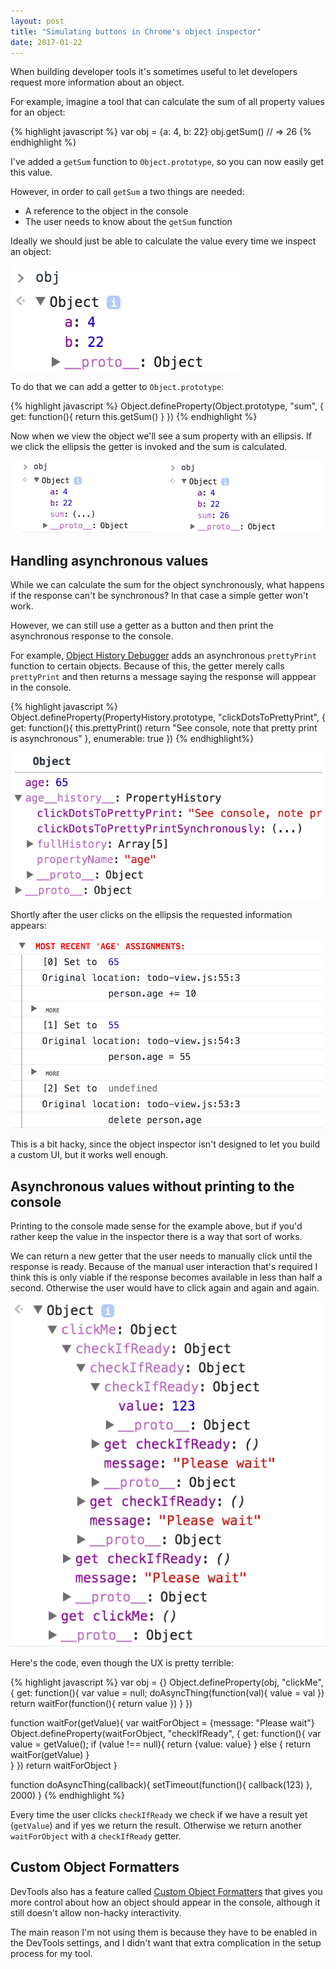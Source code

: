 ```yaml
---
layout: post
title: "Simulating buttons in Chrome's object inspector"
date: 2017-01-22
---
```


When building developer tools it's sometimes useful to let developers request more information about an object.

For example, imagine a tool that can calculate the sum of all property values for an object:

{% highlight javascript %}
var obj = {a: 4, b: 22}
obj.getSum()
// => 26
{% endhighlight %}

I've added a `getSum` function to `Object.prototype`, so you can now easily get this value.

However, in order to call `getSum` a two things are needed:

- A reference to the object in the console
- The user needs to know about the `getSum` function

Ideally we should just be able to calculate the value every time we inspect an object:

![](/img/blog/object-inspector-buttons/object-inspector.png)

To do that we can add a getter to `Object.prototype`:

{% highlight javascript %}
Object.defineProperty(Object.prototype, "sum", {
    get: function(){
        return this.getSum()
    }
})
{% endhighlight %}

Now when we view the object we'll see a sum property with an ellipsis. If we click the ellipsis the getter is invoked and the sum is calculated.

![](/img/blog/object-inspector-buttons/getter.png)

## Handling asynchronous values

While we can calculate the sum for the object synchronously, what happens if the response can't be synchronous? In that case a simple getter won't work.

However, we can still use a getter as a button and then print the asynchronous response to the console.

For example, [Object History Debugger](https://github.com/mattzeunert/Object-History-Debugger) adds an asynchronous `prettyPrint` function to certain objects. Because of this, the getter merely calls `prettyPrint` and then returns a message saying the response will apppear in the console.

{% highlight javascript %}
Object.defineProperty(PropertyHistory.prototype, "clickDotsToPrettyPrint", {
    get: function(){
        this.prettyPrint()
        return "See console, note that pretty print is asynchronous"
    },
    enumerable: true
})
{% endhighlight%}

![](/img/blog/object-inspector-buttons/click-dots.png)

Shortly after the user clicks on the ellipsis the requested information appears:

![](/img/blog/object-inspector-buttons/console-output.png)

This is a bit hacky, since the object inspector isn't designed to let you build a custom UI, but it works well enough.

## Asynchronous values without printing to the console

Printing to the console made sense for the example above, but if you'd rather keep the value in the inspector there is a way that sort of works.

We can return a new getter that the user needs to manually click until the response is ready. Because of the manual user interaction that's required I think this is only viable if the response becomes available in less than half a second. Otherwise the user would have to click again and again and again.

![](/img/blog/object-inspector-buttons/nested-getters.png)

Here's the code, even though the UX is pretty terrible:

{% highlight javascript %}
var obj = {}
Object.defineProperty(obj, "clickMe", {
    get: function(){
        var value = null;
        doAsyncThing(function(val){
            value = val
        })
        return waitFor(function(){
             return value
        })
    }
})

function waitFor(getValue){
    var waitForObject = {message: "Please wait"}
    Object.defineProperty(waitForObject, "checkIfReady", {
        get: function(){
            var value = getValue();
            if (value !== null){
                 return {value: value}
            } else {
                 return waitFor(getValue)
            }   
        }
    })
    return waitForObject
}

function doAsyncThing(callback){
    setTimeout(function(){
        callback(123)
    }, 2000)
}
{% endhighlight %}

Every time the user clicks `checkIfReady` we check if we have a result yet (`getValue`) and if yes we return the result. Otherwise we return another `waitForObject` with a `checkIfReady` getter.

## Custom Object Formatters

DevTools also has a feature called [Custom Object Formatters](http://www.mattzeunert.com/2016/02/19/custom-chrome-devtools-object-formatters.html) that gives you more control about how an object should appear in the console, although it still doesn't allow non-hacky interactivity.

The main reason I'm not using them is because they have to be enabled in the DevTools settings, and I didn't want that extra complication in the setup process for my tool.
